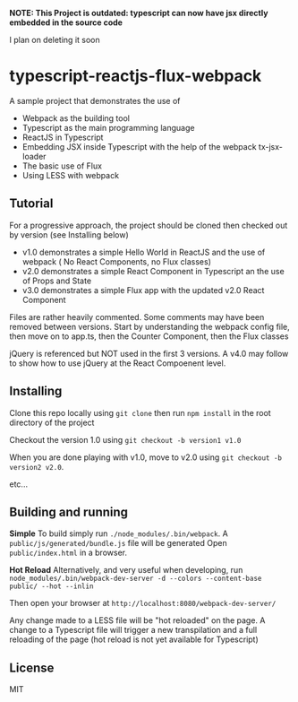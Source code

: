 
**NOTE: This Project is outdated: typescript can now have jsx directly embedded in the source code**

I plan on deleting it soon


typescript-reactjs-flux-webpack
===============================

A sample project that demonstrates the use of
 
  - Webpack as the building tool
  - Typescript as the main programming language
  - ReactJS in Typescript
  - Embedding JSX inside Typescript with the help of the webpack tx-jsx-loader
  - The basic use of Flux
  - Using LESS with webpack
  
  
Tutorial
--------
  
  For a progressive approach, the project should be cloned then checked out by version (see Installing below)
  
  - v1.0 demonstrates a simple Hello World in ReactJS and the use of webpack ( No React Components, no Flux classes)  
  - v2.0 demonstrates a simple React Component in Typescript an the use of Props and State
  - v3.0 demonstrates a simple Flux app with the updated v2.0 React Component 
  
  Files are rather heavily commented. Some comments may have been removed between versions.
  Start by understanding the webpack config file, then move on to app.ts, then the Counter Component, then the Flux classes
  
  jQuery is referenced but NOT used in the first 3 versions. A v4.0 may follow to show how to use jQuery at the React Compoenent level.
  
  
Installing
----------

Clone this repo locally using `git clone`
then run `npm install` in the root directory of the project

Checkout the version 1.0 using `git checkout -b version1 v1.0`

When you are done playing with v1.0, move to v2.0 using `git checkout -b version2 v2.0`.


etc...
  
  
Building and running
--------------------

**Simple**
To build simply run `./node_modules/.bin/webpack`. A `public/js/generated/bundle.js` file will be generated
Open `public/index.html` in a browser.

**Hot Reload**
Alternatively, and very useful when developing, 
run `node_modules/.bin/webpack-dev-server -d --colors --content-base public/ --hot --inlin`

Then open your browser at `http://localhost:8080/webpack-dev-server/`

Any change made to a LESS file will be "hot reloaded" on the page. A change to a Typescript file will trigger
 a new transpilation and a full reloading of the page (hot reload is not yet available for Typescript)
  
License
-------

MIT
